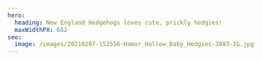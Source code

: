 ```yaml
---
hero:
  heading: New England Hedgehogs loves cute, prickly hedgies!
  maxWidthPX: 652
seo:
  image: /images/20210207-152556-Hamor_Hollow_Baby_Hedgies-3883-IG.jpg
---
```

